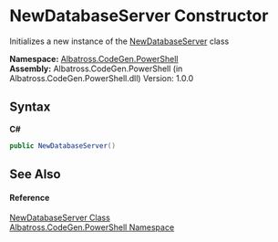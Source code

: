# NewDatabaseServer Constructor 
 

Initializes a new instance of the <a href="b9d14690-22dc-74cb-b17a-36841f1e555d">NewDatabaseServer</a> class

**Namespace:**&nbsp;<a href="2d65aacd-c98f-bceb-356d-e6ad958655fd">Albatross.CodeGen.PowerShell</a><br />**Assembly:**&nbsp;Albatross.CodeGen.PowerShell (in Albatross.CodeGen.PowerShell.dll) Version: 1.0.0

## Syntax

**C#**<br />
``` C#
public NewDatabaseServer()
```


## See Also


#### Reference
<a href="b9d14690-22dc-74cb-b17a-36841f1e555d">NewDatabaseServer Class</a><br /><a href="2d65aacd-c98f-bceb-356d-e6ad958655fd">Albatross.CodeGen.PowerShell Namespace</a><br />